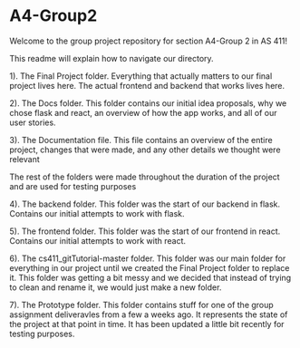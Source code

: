 # A4-Group2
Welcome to the group project repository for section A4-Group 2 in AS 411!

This readme will explain how to navigate our directory.

1). The Final Project folder.  Everything that actually matters to our final project lives here.  The actual frontend and backend that works lives here.  

2). The Docs folder.  This folder contains our initial idea proposals, why we chose flask and react, an overview of how the app works, and all of our user stories.

3). The Documentation file.  This file contains an overview of the entire project, changes that were made, and any other details we thought were relevant

The rest of the folders were made throughout the duration of the project and are used for testing purposes

4). The backend folder.  This folder was the start of our backend in flask.  Contains our initial attempts to work with flask.

5). The frontend folder.  This folder was the start of our frontend in react.  Contains our initial attempts to work with react.

6). The cs411_gitTutorial-master folder.  This folder was our main folder for everything in our project until we created the Final Project folder to replace it.  This folder was getting a bit messy and we decided that instead of trying to clean and rename it, we would just make a new folder.

7). The Prototype folder.  This folder contains stuff for one of the group assignment deliveravles from a few a weeks ago.  It represents the state of the project at that point in time.  It has been updated a little bit recently for testing purposes.

